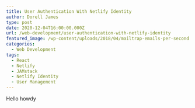 ```yaml
---
title: User Authentication With Netlify Identity
author: Dorell James
type: post
date: 2020-12-04T16:00:00.000Z
url: /web-development/user-authentication-with-netlify-identity
featured_image: /wp-content/uploads/2018/04/mailtrap-emails-per-second.png
categories:
  - Web Development
tags:
  - React
  - Netlify
  - JAMstack
  - Netlify Identity
  - User Management
---
```


Hello howdy
